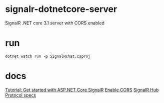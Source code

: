 # signalr-dotnetcore-server
SignalR .NET core 3.1 server with CORS enabled

# run
```dotnet watch run -p SignalRChat.csproj```

# docs
[Tutorial: Get started with ASP.NET Core SignalR](https://docs.microsoft.com/en-us/aspnet/core/tutorials/signalr?view=aspnetcore-3.1&tabs=visual-studio-code)
[Enable CORS](https://docs.microsoft.com/en-us/aspnet/core/signalr/javascript-client?view=aspnetcore-3.1)
[SignalR Hub Protocol specs](https://github.com/aspnet/AspNetCore/blob/master/src/SignalR/docs/specs/HubProtocol.md)